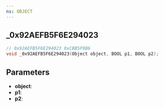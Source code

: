 ```yaml
---
ns: OBJECT
---
```

## _0x92AEFB5F6E294023

```c
// 0x92AEFB5F6E294023 0xCBB5F9B6
void _0x92AEFB5F6E294023(Object object, BOOL p1, BOOL p2);
```


## Parameters
* **object**: 
* **p1**: 
* **p2**: 

